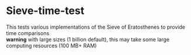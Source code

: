 # Sieve-time-test
This tests various implementations of the Sieve of Eratosthenes to provide time comparisons  
**warning** with large sizes (1 billion default), this may take some large computing resources (100 MB+ RAM)
